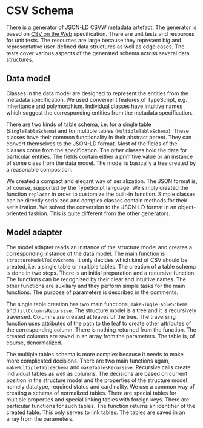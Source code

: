 # CSV Schema

There is a generator of JSON-LD CSVW metadata artefact.
The generator is based on [CSV on the Web](https://www.w3.org/TR/2016/NOTE-tabular-data-primer-20160225/) specification.
There are unit tests and resources for unit tests.
The resources are large because they represent big and representative user-defined data structures as well as edge cases.
The tests cover various aspects of the generated schema across several data structures.

## Data model

Classes in the data model are designed to represent the entities from the metadata specification.
We used convenient features of TypeScript, e.g. inheritance and polymorphism.
Individual classes have intuitive names which suggest the corresponding entities from the metadata specification.

There are two kinds of table schema, i.e. for a single table (`SingleTableSchema`) and for multiple tables (`MultipleTableSchema`).
These classes have their common functionality in their abstract parent.
They can convert themselves to the JSON-LD format.
Most of the fields of the classes come from the specification.
The other classes hold the data for particular entities.
The fields contain either a primitive value or an instance of some class from the data model.
The model is basically a tree created by a reasonable composition.

We created a compact and elegant way of serialization.
The JSON format is, of course, supported by the TypeScript language.
We simply created the function `replacer` in order to customize the built-in function.
Simple classes can be directly serialized and complex classes contain methods for their serialization.
We solved the conversion to the JSON-LD format in an object-oriented fashion.
This is quite different from the other generators.

## Model adapter

The model adapter reads an instance of the structure model and creates a corresponding instance of the data model.
The main function is `structureModelToCsvSchema`.
It only decides which kind of CSV should be created, i.e. a single table or multiple tables.
The creation of a table schema is done in two steps.
There is an initial preparation and a recursive function.
The functions can be recognized by their clear and intuitive names.
The other functions are auxiliary and they perform simple tasks for the main functions.
The purpose of parameters is described in the comments.

The single table creation has two main functions, `makeSingleTableSchema` and `fillColumnsRecursive`.
The structure model is a tree and it is recursively traversed.
Columns are created at leaves of the tree.
The traversing function uses attributes of the path to the leaf to create other attributes of the corresponding column.
There is nothing returned from the function.
The created columns are saved in an array from the parameters.
The table is, of course, denormalized.

The multiple tables schema is more complex because it needs to make more complicated decisions.
There are two main functions again, `makeMultipleTableSchema` and `makeTablesRecursive`.
Recursive calls create individual tables as well as columns.
The decisions are based on current position in the structure model and the properties of the structure model namely datatype, required status and cardinality.
We use a common way of creating a schema of normalized tables.
There are special tables for multiple properties and special linking tables with foreign keys.
There are particular functions for such tables.
The function returns an identifier of the created table.
This only serves to link tables.
The tables are saved in an array from the parameters.
